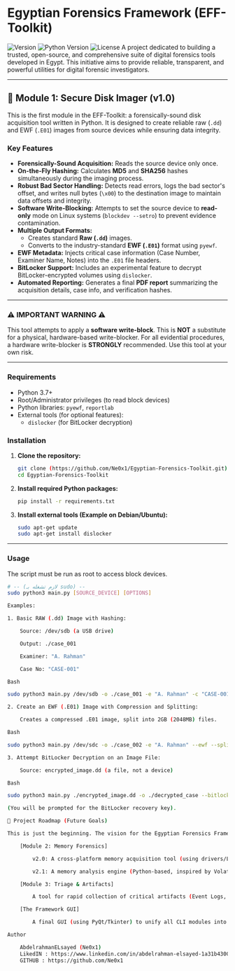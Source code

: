 # Egyptian Forensics Framework (EFF-Toolkit)

![Version](https://img.shields.io/badge/version-v1.0-blue)
![Python Version](https://img.shields.io/badge/python-3.7+-brightgreen)
![License](https://img.shields.io/badge/license-MIT-orange)
A project dedicated to building a trusted, open-source, and comprehensive suite of digital forensics tools developed in Egypt. This initiative aims to provide reliable, transparent, and powerful utilities for digital forensic investigators.

---

## 🚩 Module 1: Secure Disk Imager (v1.0)

This is the first module in the EFF-Toolkit: a forensically-sound disk acquisition tool written in Python. It is designed to create reliable raw (`.dd`) and EWF (`.E01`) images from source devices while ensuring data integrity.

### Key Features

* **Forensically-Sound Acquisition:** Reads the source device only once.
* **On-the-Fly Hashing:** Calculates **MD5** and **SHA256** hashes simultaneously during the imaging process.
* **Robust Bad Sector Handling:** Detects read errors, logs the bad sector's offset, and writes null bytes (`\x00`) to the destination image to maintain data offsets and integrity.
* **Software Write-Blocking:** Attempts to set the source device to **read-only** mode on Linux systems (`blockdev --setro`) to prevent evidence contamination.
* **Multiple Output Formats:**
    * Creates standard **Raw (`.dd`)** images.
    * Converts to the industry-standard **EWF (`.E01`)** format using `pyewf`.
* **EWF Metadata:** Injects critical case information (Case Number, Examiner Name, Notes) into the `.E01` file headers.
* **BitLocker Support:** Includes an experimental feature to decrypt BitLocker-encrypted volumes using `dislocker`.
* **Automated Reporting:** Generates a final **PDF report** summarizing the acquisition details, case info, and verification hashes.

---

### ⚠️ IMPORTANT WARNING ⚠️

This tool attempts to apply a **software write-block**. This is **NOT** a substitute for a physical, hardware-based write-blocker. For all evidential procedures, a hardware write-blocker is **STRONGLY** recommended. Use this tool at your own risk.

---

### Requirements

* Python 3.7+
* Root/Administrator privileges (to read block devices)
* Python libraries: `pyewf`, `reportlab`
* External tools (for optional features):
    * `dislocker` (for BitLocker decryption)

### Installation

1.  **Clone the repository:**
    ```bash
    git clone (https://github.com/Ne0x1/Egyptian-Forensics-Toolkit.git)
    cd Egyptian-Forensics-Toolkit
    ```

2.  **Install required Python packages:**
    ```bash
    pip install -r requirements.txt
    ```

3.  **Install external tools (Example on Debian/Ubuntu):**
    ```bash
    sudo apt-get update
    sudo apt-get install dislocker
    ```

---

### Usage

The script must be run as root to access block devices.

```bash
# -- (لازم تشغله بـ sudo) --
sudo python3 main.py [SOURCE_DEVICE] [OPTIONS]

Examples:

1. Basic RAW (.dd) Image with Hashing:

    Source: /dev/sdb (a USB drive)

    Output: ./case_001

    Examiner: "A. Rahman"

    Case No: "CASE-001"

Bash

sudo python3 main.py /dev/sdb -o ./case_001 -e "A. Rahman" -c "CASE-001"

2. Create an EWF (.E01) Image with Compression and Splitting:

    Creates a compressed .E01 image, split into 2GB (2048MB) files.

Bash

sudo python3 main.py /dev/sdc -o ./case_002 -e "A. Rahman" --ewf --split 2048 --compress best

3. Attempt BitLocker Decryption on an Image File:

    Source: encrypted_image.dd (a file, not a device)

Bash

sudo python3 main.py ./encrypted_image.dd -o ./decrypted_case --bitlocker

(You will be prompted for the BitLocker recovery key).

🚀 Project Roadmap (Future Goals)

This is just the beginning. The vision for the Egyptian Forensics Framework includes:

    [Module 2: Memory Forensics]

        v2.0: A cross-platform memory acquisition tool (using drivers/LKM).

        v2.1: A memory analysis engine (Python-based, inspired by Volatility) to parse memory dumps for processes, network connections, and artifacts.

    [Module 3: Triage & Artifacts]

        A tool for rapid collection of critical artifacts (Event Logs, Registry, Prefetch, etc.) from live systems.

    [The Framework GUI]

        A final GUI (using PyQt/Tkinter) to unify all CLI modules into a single, user-friendly application.

Author

    AbdelrahmanELsayed (Ne0x1)
    LikedIN : https://www.linkedin.com/in/abdelrahman-elsayed-1a31b4300
    GITHUB : https://github.com/Ne0x1
    
